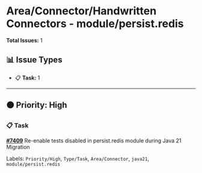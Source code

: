 # Area/Connector/Handwritten Connectors - module/persist.redis

**Total Issues:** 1

## 📊 Issue Types

- 📋 **Task:** 1

---

## 🟠 Priority: High

### 📋 Task

**[#7409](https://github.com/ballerina-platform/ballerina-library/issues/7409)** Re-enable tests disabled in persist.redis module during Java 21 Migration

Labels: `Priority/High`, `Type/Task`, `Area/Connector`, `java21`, `module/persist.redis`


